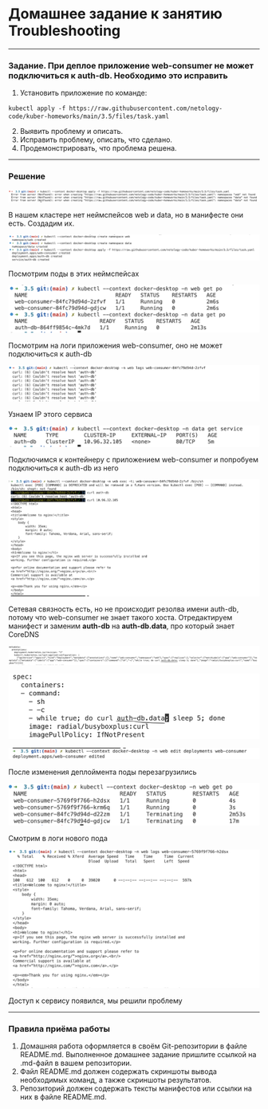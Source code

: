 # Домашнее задание к занятию Troubleshooting

-----

### Задание. При деплое приложение web-consumer не может подключиться к auth-db. Необходимо это исправить

1. Установить приложение по команде:
```shell
kubectl apply -f https://raw.githubusercontent.com/netology-code/kuber-homeworks/main/3.5/files/task.yaml
```
2. Выявить проблему и описать.
3. Исправить проблему, описать, что сделано.
4. Продемонстрировать, что проблема решена.

-----

### Решение

![Alt text](image.png)

В нашем кластере нет неймспейсов web и data, но в манифесте они есть. Создадим их.

![Alt text](image-1.png)

Посмотрим поды в этих неймспейсах

![Alt text](image-2.png)

Посмотрим на логи приложения web-consumer, оно не может подключиться к auth-db

![Alt text](image-3.png)

Узнаем IP этого сервиса

![Alt text](image-4.png)

Подключимся к контейнеру с приложением web-consumer и попробуем подключиться к auth-db из него

![Alt text](image-5.png)

Сетевая связность есть, но не происходит резолва имени auth-db, потому что web-consumer не знает такого хоста. Отредактируем манифест и заменим **auth-db** на **auth-db.data**, про который знает CoreDNS  

![Alt text](image-6.png)

![Alt text](image-8.png)

![Alt text](image-7.png)

После изменения деплоймента поды перезагрузились

![Alt text](image-9.png)

Смотрим в логи нового пода

![Alt text](image-10.png)

Доступ к сервису появился, мы решили проблему

-----

### Правила приёма работы

1. Домашняя работа оформляется в своём Git-репозитории в файле README.md. Выполненное домашнее задание пришлите ссылкой на .md-файл в вашем репозитории.
2. Файл README.md должен содержать скриншоты вывода необходимых команд, а также скриншоты результатов.
3. Репозиторий должен содержать тексты манифестов или ссылки на них в файле README.md.